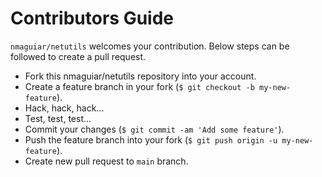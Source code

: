 # Contributors Guide
`nmaguiar/netutils` welcomes your contribution. Below steps can be followed to create a pull request.

* Fork this nmaguiar/netutils repository into your account.
* Create a feature branch in your fork (`$ git checkout -b my-new-feature`).
* Hack, hack, hack...
* Test, test, test...
* Commit your changes (`$ git commit -am 'Add some feature'`).
* Push the feature branch into your fork (`$ git push origin -u my-new-feature`).
* Create new pull request to `main` branch.
